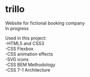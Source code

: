 # trillo
Website for fictional booking company  
In progress  

Used in this project:  
-HTML5 and CSS3  
-CSS Flexbox  
-CSS animation effects  
-SVG icons  
-CSS BEM Methodology  
-CSS 7-1 Architecture  
